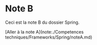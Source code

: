 # Note B

Ceci est la note B du dossier Spring.

[Aller à la note A](note:./Competences techniques/Frameworks/Spring/noteA.md)
